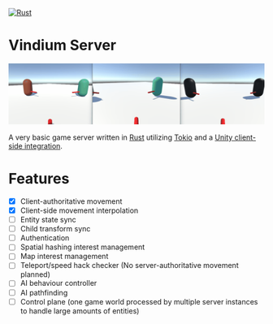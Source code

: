 [![Rust](https://github.com/Rikatemu/Vindium-Server/actions/workflows/rust.yml/badge.svg?branch=main&event=push)](https://github.com/Rikatemu/Vindium-Server/actions/workflows/rust.yml)
# Vindium Server

![Vindium](https://raw.githubusercontent.com/Rikatemu/Vindium-Unity/main/readme_img.gif)

A very basic game server written in [Rust](https://www.rust-lang.org/) utilizing [Tokio](https://tokio.rs/) and a [Unity client-side integration](https://github.com/Rikatemu/Vindium-Unity).

# Features
- [x] Client-authoritative movement
- [x] Client-side movement interpolation
- [ ] Entity state sync
- [ ] Child transform sync
- [ ] Authentication
- [ ] Spatial hashing interest management
- [ ] Map interest management
- [ ] Teleport/speed hack checker (No server-authoritative movement planned)
- [ ] AI behaviour controller
- [ ] AI pathfinding
- [ ] Control plane (one game world processed by multiple server instances to handle large amounts of entities)
